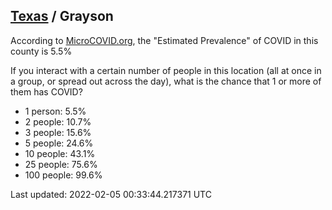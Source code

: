 
## [Texas](/united-states/texas) / Grayson

According to [MicroCOVID.org](http://microcovid.org),
the "Estimated Prevalence" of COVID in this county is 5.5%

If you interact with a certain number of people in this location
(all at once in a group, or spread out across the day), what is the chance that
1 or more of them has COVID?

- 1 person: 5.5%
- 2 people: 10.7%
- 3 people: 15.6%
- 5 people: 24.6%
- 10 people: 43.1%
- 25 people: 75.6%
- 100 people: 99.6%

Last updated: 2022-02-05 00:33:44.217371 UTC
